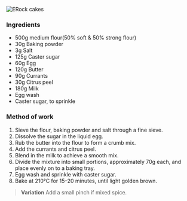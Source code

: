 ![ERock cakes](resource:assets/images/spongeBiscuitsCakes/rock_cake.png)

### **Ingredients**
- 500g medium flour(50% soft & 50% strong flour)
- 30g Baking powder
- 3g Salt
- 125g Caster sugar
- 60g Egg
- 120g Butter
- 90g Currants
- 30g Citrus peel
- 180g Milk
- Egg wash
- Caster sugar, to sprinkle

### **Method of work**
1. Sieve the flour, baking powder and salt through a fine sieve.
2. Dissolve the sugar in the liquid egg.
3. Rub the butter into the flour to form a crumb mix.
4. Add the currants and citrus peel.
5. Blend in the milk to achieve a smooth mix.
6. Divide the mixture into small portions, approximately 70g each, and place evenly on to a baking tray.
7. Egg wash and sprinkle with caster sugar.
8. Bake at 210°C for 15–20 minutes, until light golden brown.

> **Variation**
> Add a small pinch if mixed spice.